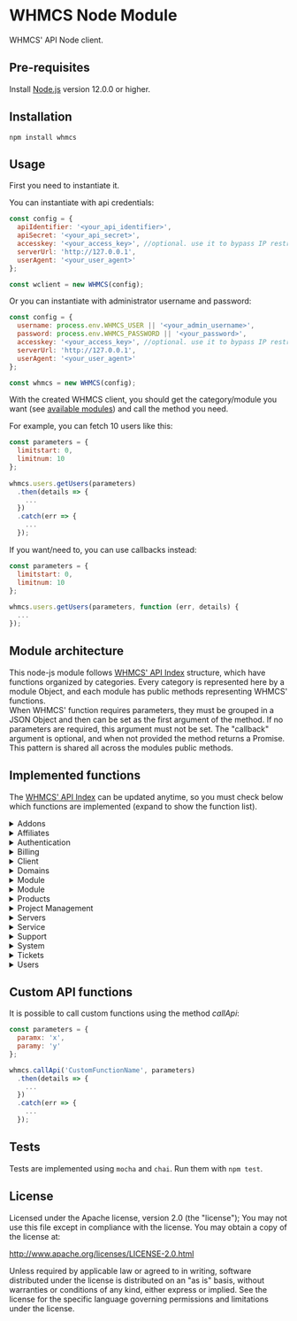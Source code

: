 WHMCS Node Module
=========

WHMCS' API Node client.

## Pre-requisites

Install [Node.js](https://nodejs.org/en/) version 12.0.0 or higher.

## Installation

```
npm install whmcs
```

## Usage

First you need to instantiate it.

You can instantiate with api credentials:

```javascript
const config = {
  apiIdentifier: '<your_api_identifier>',
  apiSecret: '<your_api_secret>',
  accesskey: '<your_access_key>', //optional. use it to bypass IP restrictions
  serverUrl: 'http://127.0.0.1',
  userAgent: '<your_user_agent>'
};

const wclient = new WHMCS(config);
```

Or you can instantiate with administrator username and password:

```javascript
const config = {
  username: process.env.WHMCS_USER || '<your_admin_username>',
  password: process.env.WHMCS_PASSWORD || '<your_password>',
  accesskey: '<your_access_key>', //optional. use it to bypass IP restrictions
  serverUrl: 'http://127.0.0.1',
  userAgent: '<your_user_agent>'
};

const whmcs = new WHMCS(config);
```

With the created WHMCS client, you should get the category/module you want (see [available modules](#Implemented-functions)) and call the method you need.

For example, you can fetch 10 users like this:

```javascript
const parameters = {
  limitstart: 0,
  limitnum: 10
};
  
whmcs.users.getUsers(parameters)
  .then(details => {
    ...
  })
  .catch(err => {
    ...
  });
```

If you want/need to, you can use callbacks instead:

```javascript
const parameters = {
  limitstart: 0,
  limitnum: 10
};
  
whmcs.users.getUsers(parameters, function (err, details) {
  ...
});
```

## Module architecture

This node-js module follows [WHMCS' API Index](https://developers.whmcs.com/api/api-index/) structure, which have functions organized by categories. Every category is represented here by a module Object, and each module has public methods representing WHMCS' functions.
<br/>
When WHMCS' function requires parameters, they must be grouped in a JSON Object and then can be set as the first argument of the method. If no parameters are required, this argument must not be set. The "callback" argument is optional, and when not provided the method returns a Promise. This pattern is shared all across the modules public methods.
<br/>

## Implemented functions

The [WHMCS' API Index](https://developers.whmcs.com/api/api-index/) can be updated anytime, so you must check below which functions are implemented (expand to show the function list).

<details>
  <summary>Addons</summary>

  - UpdateClientAddon: updateClientAddon(parameters, [callback])
</details>

<details>
  <summary>Affiliates</summary>
  
  - AffiliateActivate: affiliateActivate(parameters, [callback])
  - GetAffiliates: getAffiliates(parameters, [callback])
</details>

<details>
  <summary>Authentication</summary>
  
  - CreateOAuthCredential: createOAuthCredential(parameters, [callback])
  - CreateSsoToken: createSsoToken(parameters, [callback])
  - DeleteOAuthCredential: deleteOAuthCredential(parameters, [callback])
  - ListOAuthCredentials: listOAuthCredentials(parameters, [callback])
  - UpdateOAuthCredential: updateOAuthCredential(parameters, [callback])
  - ValidateLogin: validateLogin(parameters, [callback])
</details>

<details>
  <summary>Billing</summary>

  - AcceptQuote: acceptQuote(parameters, [callback])
  - AddBillableItem: addBillableItem(parameters, [callback])
  - AddCredit: addCredit(parameters, [callback])
  - AddInvoicePayment: addInvoicePayment(parameters, [callback])
  - AddPayMethod: addPayMethod(parameters, [callback])
  - AddTransaction: addTransaction(parameters, [callback])
  - ApplyCredit: applyCredit(parameters, [callback])
  - CapturePayment: capturePayment(parameters, [callback])
  - CreateInvoice: createInvoice(parameters, [callback])
  - CreateQuote: createQuote(parameters, [callback])
  - DeletePayMethod: deletePayMethod(parameters, [callback])
  - DeleteQuote: deleteQuote(parameters, [callback])
  - GenInvoices: genInvoices(parameters, [callback])
  - GetCredits: getCredits(parameters, [callback])
  - GetInvoice: getInvoice(parameters, [callback])
  - GetInvoices: getInvoices(parameters, [callback])
  - GetPayMethods: getPayMethods(parameters, [callback])
  - GetQuotes: getQuotes(parameters, [callback])
  - GetTransactions: getTransactions(parameters, [callback])
  - SendQuote: sendQuote(parameters, [callback])
  - UpdateInvoice: updateInvoice(parameters, [callback])
  - UpdatePayMethod: updatePayMethod(parameters, [callback])
  - UpdateQuote: updateQuote(parameters, [callback])
  - UpdateTransaction: updateTransaction(parameters, [callback])
</details>

<details>
  <summary>Client</summary>

  - AddClient: addClient(parameters, [callback])
  - AddContact: addContact(parameters, [callback])
  - CloseClient: closeClient(parameters, [callback])
  - DeleteClient: deleteClient(parameters, [callback])
  - DeleteContact: deleteContact(parameters, [callback])
  - GetCancelledPackages: getCancelledPackages(parameters, [callback])
  - GetClientGroups: getClientGroups([callback])
  - GetClientPassword: getClientPassword(parameters, [callback])
  - GetClients: getClients(parameters, [callback])
  - GetClientsAddons: getClientsAddons(parameters, [callback])
  - GetClientsDetails: getClientsDetails(parameters, [callback])
  - GetClientsDomains: getClientsDomains(parameters, [callback])
  - GetClientsProducts: getClientsProducts(parameters, [callback])
  - GetContacts: getContacts(parameters, [callback])
  - GetEmails: getEmails(parameters, [callback])
  - UpdateClient: updateClient(parameters, [callback])
  - UpdateContact: updateContact(parameters, [callback])
</details>

<details>
  <summary>Domains</summary>

  - CreateOrUpdateTLD: createOrUpdateTLD(parameters, [callback])
  - DomainGetLockingStatus: domainGetLockingStatus(parameters, [callback])
  - DomainGetNameservers: domainGetNameservers(parameters, [callback])
  - DomainGetWhoisInfo: domainGetWhoisInfo(parameters, [callback])
  - DomainRegister: domainRegister(parameters, [callback])
  - DomainRelease: domainRelease(parameters, [callback])
  - DomainRenew: domainRenew(parameters, [callback])
  - DomainRequestEPP: domainRequestEPP(parameters, [callback])
  - DomainToggleIdProtect: domainToggleIdProtect(parameters, [callback])
  - DomainTransfer: domainTransfer(parameters, [callback])
  - DomainUpdateLockingStatus: domainUpdateLockingStatus(parameters, [callback])
  - DomainUpdateNameservers: domainUpdateNameservers(parameters, [callback])
  - DomainUpdateWhoisInfo: domainUpdateWhoisInfo(parameters, [callback])
  - DomainWhois: domainWhois(parameters, [callback])
  - GetTLDPricing: getTLDPricing(parameters, [callback])
  - UpdateClientDomain: updateClientDomain(parameters, [callback]) 
</details>

<details>
  <summary>Module</summary>

  - ActivateModule: activateModule(parameters, [callback])
  - DeactivateModule: deactivateModule(parameters, [callback])
  - GetModuleConfigurationParameters: getModuleConfigurationParameters(parameters, [callback])
  - GetModuleQueue: getModuleQueue(parameters, [callback])
  - UpdateModuleConfiguration: updateModuleConfiguration(parameters, [callback])
</details>

<details>
  <summary>Module</summary>

  - AcceptOrder: acceptOrder(parameters, [callback])
  - AddOrder: addOrder(parameters, [callback])
  - CancelOrder: cancelOrder(parameters, [callback])
  - DeleteOrder: deleteOrder(parameters, [callback])
  - FraudOrder: fraudOrder(parameters, [callback])
  - GetOrders: getOrders(parameters, [callback])
  - GetOrderStatuses: getOrderStatuses([callback])
  - GetProducts: getProducts(parameters, [callback])
  - GetPromotions: getPromotions(parameters, [callback])
  - OrderFraudCheck: orderFraudCheck(parameters, [callback])
  - PendingOrder: pendingOrder(parameters, [callback])
</details>

<details>
  <summary>Products</summary>

  - AddProduct: addProduct(parameters, [callback])
</details>

<details>
  <summary>Project Management</summary>

  - AddProjectMessage: addProjectMessage(parameters, [callback])
  - AddProjectTask: addProjectTask(parameters, [callback])
  - CreateProject: createProject(parameters, [callback])
  - DeleteProjectTask: deleteProjectTask(parameters, [callback])
  - EndTaskTimer: endTaskTimer(parameters, [callback])
  - GetProject: getProject(parameters, [callback])
  - GetProjects: getProjects(parameters, [callback])
  - StartTaskTimer: startTaskTimer(parameters, [callback])
  - UpdateProject: updateProject(parameters, [callback])
  - UpdateProjectTask: updateProjectTask(parameters, [callback])
</details>

<details>
  <summary>Servers</summary>

  - GetHealthStatus: getHealthStatus(parameters, [callback])
  - GetServers: getServers(parameters, [callback])
</details>


<details>
  <summary>Service</summary>

  - ModuleChangePackage: moduleChangePackage(parameters, [callback])
  - ModuleChangePw: moduleChangePw(parameters, [callback])
  - ModuleCreate: moduleCreate(parameters, [callback])
  - ModuleCustom: moduleCustom(parameters, [callback])
  - ModuleSuspend: moduleSuspend(parameters, [callback])
  - ModuleTerminate: moduleTerminate(parameters, [callback])
  - ModuleUnsuspend: moduleUnsuspend(parameters, [callback])
  - UpdateClientProduct: updateClientProduct(parameters, [callback])
  - UpgradeProduct: upgradeProduct(parameters, [callback])
</details>

<details>
  <summary>Support</summary>

  - AddAnnouncement: addAnnouncement(parameters, [callback])
  - AddCancelRequest: addCancelRequest(parameters, [callback])
  - AddClientNote: addClientNote(parameters, [callback])
  - AddTicketNote: addTicketNote(parameters, [callback])
  - AddTicketReply: addTicketReply(parameters, [callback])
  - blockTicketSender: blockTicketSender(parameters, [callback])
  - DeleteAnnouncement: deleteAnnouncement(parameters, [callback])
  - DeleteTicket: deleteTicket(parameters, [callback])
  - DeleteTicketNote: deleteTicketNote(parameters, [callback])
  - DeleteTicketReply: deleteTicketReply(parameters, [callback])
  - GetAnnouncements: getAnnouncements(parameters, [callback])
  - MergeTicket: mergeTicket(parameters, [callback])
  - OpenTicket: openTicket(parameters, [callback])
  - UpdateTicket: updateTicket(parameters, [callback])
  - UpdateTicketReply: updateTicketReply(parameters, [callback])
</details>


<details>
  <summary>System</summary>

  - AddBannedIp: addBannedIp(parameters, [callback])
  - DecryptPassword: decryptPassword(parameters, [callback])
  - EncryptPassword: encryptPassword(parameters, [callback])
  - GetActivityLog: getActivityLog(parameters, [callback])
  - GetAdminDetails: getAdminDetails([callback])
  - GetAdminUsers: getAdminUsers(parameters, [callback])
  - GetAutomationLog: getAutomationLog(parameters, [callback])
  - GetConfigurationValue: getConfigurationValue(parameters, [callback])
  - GetCurrencies: getCurrencies([callback])
  - GetEmailTemplates: getEmailTemplates(parameters, [callback])
  - GetPaymentMethods: getPaymentMethods([callback])
  - GetStaffOnline: getStaffOnline([callback])
  - GetStats: getStats(parameters, [callback])
  - GetToDoItems: getToDoItems(parameters, [callback])
  - GetToDoItemStatuses: getToDoItemStatuses([callback])
  - LogActivity: logActivity(parameters, [callback])
  - SendAdminEmail: sendAdminEmail(parameters, [callback])
  - SendEmail: sendEmail(parameters, [callback])
  - SetConfigurationValue: setConfigurationValue(parameters, [callback])
  - TriggerNotificationEvent: triggerNotificationEvent(parameters, [callback])
  - UpdateAdminNotes: updateAdminNotes(parameters, [callback])
  - UpdateAnnouncement: updateAnnouncement(parameters, [callback])
  - UpdateToDoItem: updateToDoItem(parameters, [callback])
  - WhmcsDetails: whmcsDetails([callback])
</details>

<details>
  <summary>Tickets</summary>

  - GetSupportDepartments: getSupportDepartments(parameters, [callback])
  - GetSupportStatuses: getSupportStatuses(parameters, [callback])
  - GetTicket: getTicket(parameters, [callback])
  - GetTicketAttachment: getTicketAttachment(parameters, [callback])
  - GetTicketCounts: getTicketCounts(parameters, [callback])
  - GetTicketNotes: getTicketNotes(parameters, [callback])
  - GetTicketPredefinedCats: getTicketPredefinedCats([callback])
  - GetTicketPredefinedReplies: getTicketPredefinedReplies(parameters, [callback])
  - GetTickets: getTickets(parameters, [callback])
</details>

<details>
  <summary>Users</summary>

  - AddUser: addUser(parameters, [callback])
  - CreateClientInvite: createClientInvite(parameters, [callback])
  - DeleteUserClient: deleteUserClient(parameters, [callback])
  - GetPermissionsList: getPermissionsList([callback])
  - GetUserPermissions: getUserPermissions(parameters, [callback])
  - GetUsers: getUsers(parameters, [callback])
  - ResetPassword: resetPassword(parameters, [callback])
  - UpdateUser: updateUser(parameters, [callback])
  - UpdateUserPermissions: updateUserPermissions(parameters, [callback])
</details>


## Custom API functions

It is possible to call custom functions using the method <i>callApi</i>:

```javascript
const parameters = {
  paramx: 'x',
  paramy: 'y'
};

whmcs.callApi('CustomFunctionName', parameters)
  .then(details => {
    ...
  })
  .catch(err => {
    ...
  });
```

## Tests

Tests are implemented using `mocha` and `chai`. Run them with `npm test`.


## License

Licensed under the Apache license, version 2.0 (the "license"); You may not use this file except in compliance with the license. You may obtain a copy of the license at:

http://www.apache.org/licenses/LICENSE-2.0.html

Unless required by applicable law or agreed to in writing, software distributed under the license is distributed on an "as is" basis, without warranties or conditions of any kind, either express or implied. See the license for the specific language governing permissions and limitations under the license.
